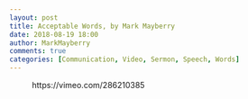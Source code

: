 ```yaml
---
layout: post
title: Acceptable Words, by Mark Mayberry
date: 2018-08-19 18:00
author: MarkMayberry
comments: true
categories: [Communication, Video, Sermon, Speech, Words]
---
```

<!-- wp:core-embed/vimeo {"url":"https://vimeo.com/286210385","type":"video","providerNameSlug":"vimeo"} -->
<figure class="wp-block-embed-vimeo wp-block-embed is-type-video is-provider-vimeo">
https://vimeo.com/286210385
</figure>
<!-- /wp:core-embed/vimeo -->
